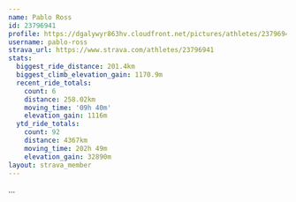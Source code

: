 ```yaml
---
name: Pablo Ross
id: 23796941
profile: https://dgalywyr863hv.cloudfront.net/pictures/athletes/23796941/14615399/1/large.jpg
username: pablo-ross
strava_url: https://www.strava.com/athletes/23796941
stats:
  biggest_ride_distance: 201.4km
  biggest_climb_elevation_gain: 1170.9m
  recent_ride_totals:
    count: 6
    distance: 258.02km
    moving_time: '09h 40m'
    elevation_gain: 1116m
  ytd_ride_totals:
    count: 92
    distance: 4367km
    moving_time: 202h 49m
    elevation_gain: 32890m
layout: strava_member
--- 
```

...
